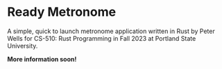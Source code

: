 # Ready Metronome

A simple, quick to launch metronome application written in Rust by Peter Wells for CS-510: Rust Programming in Fall 2023 at Portland State University.

**More information soon!**

<!-- ## Installation -->

<!-- ## Usage -->

<!-- ## Technologies Used -->

<!-- ## License -->